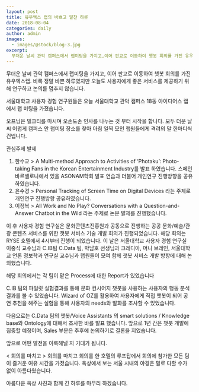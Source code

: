 ```yaml
---
layout: post
title: 유우엑스 랩의 바쁘고 알찬 하루
date: 2018-08-04
categories: daily
author: admin
images:
  - images/@stock/blog-3.jpg
excerpt:
  무더운 날씨 관악 캠퍼스에서 랩미팅을 가지고,이어 판교로 이동하여 챗봇 회의를 가진 유우엑스랩.비록 정말 바쁜 하루였지만 오늘도 사용자에게 좋은 서비스를 제공하기 위해 연구하고 논의를 멈추지 않습니다. 서울대학교 사용자 경험 연구원들은 오늘 서울대학교 관악 캠퍼스 18동 아이디어스 랩에서 랩 미팅을 가졌습니다.오프닝은 밀크티를 마시며 오손도손 인사를 나누는 것 부터 시작을 합니다. 모두 더운 날씨 어렵게 캠퍼스 안 랩미팅 장소를 찾아 아침 일찍 모인 랩원들에게 격려의 말 한마디씩 건넵니다.
---
```

무더운 날씨 관악 캠퍼스에서 랩미팅을 가지고, 
이어 판교로 이동하여 챗봇 회의를 가진 유우엑스랩.
비록 정말 바쁜 하루였지만 오늘도 사용자에게 좋은 서비스를 제공하기 위해 연구하고 논의를 멈추지 않습니다.

서울대학교 사용자 경험 연구원들은 오늘
서울대학교 관악 캠퍼스 18동 아이디어스 랩에서 랩 미팅을 가졌습니다.

오프닝은 밀크티를 마시며 오손도손 인사를 나누는 것 부터 시작을 합니다. 모두 더운 날씨 어렵게 캠퍼스 안 랩미팅 장소를 찾아 아침 일찍 모인 랩원들에게 격려의 말 한마디씩 건넵니다.


관심주제 발제
1.  한수교 > A Multi-method Approach to Activities of ‘Photaku’: Photo-taking Fans in the Korean Entertainment Industry를 발표 하였습니다. 스페인 바르셀로나에서 있을 ASONAM학회 발표 연습과 더불어 개인연구 진행방향을 공유하였습니다.
2.  윤수경 > Personal Tracking of Screen Time on Digital Devices 라는 주제로 개인연구 진행방향 공유하였습니다.
3.  이정복 > All Work and No Play? Conversations with a Question-and-Answer Chatbot in the Wild 라는 주제로 논문 발제를 진행했습니다.

이 후 사용자 경험 연구실은 문화콘텐츠진흥원과 공동으로 진행하는 공공 문화/예술/관광 콘텐츠 서비스를 위한 챗봇 서비스 기술 개발 회의가 진행되었습니다.
해당 회의는 RYSE 호텔에서 4시부터 진행이 되었습니다.
이 날은 서울대학교 사용자 경험 연구실 이중식 교수님과 C.IB팀 C.Data 팀, 박남호 선생님과 크레디아, 머니 브레인, 서울대학교 언론 정보학과 연구실 교수님과 랩원들이 모여 함께 챗봇 서비스 개발 방향에 대해 논의했습니다.

해당 회의에서는 각 팀이 맡은 Process에 대한 Report가 있었습니다

C.IB 팀의 파일럿 실험결과를 통해 문화 컨시어지 챗봇을 사용하는 사용자의 행동 분석 결과를 볼 수 있었습니다.
Wizard of OZ를 활용하여 사용자에게 직접 챗봇이 되어 공연 추천을 해주는 실험을 통해 사용자의 needs와 발화를 조사할 수 있었습니다.

다음으로는 C.Data 팀의 챗봇/Voice  Assistants 의 smart solutions / Knowledge base와 Ontology에 대해서 조사한 바를 발표 했습니다.
앞으로 1년 간은 챗봇 개발에 집중할 예정이며, Sales 부분은 추후에 논의하기로 결론을 지었습니다.

앞으로 어떤 발전을 이룩해낼 지 기대가 됩니다.


< 회의를 마치고 >
회의를 마치고 회의를 한 호텔의 루프탑에서 회의에 참가한 모든 팀이 즐거운 여유 시간을 가졌습니다.
옥상에서 보는 서울 시내의 야경은 말로 다할 수가 없이 아름다웠습니다.

아름다운 옥상 사진과 함께 긴 하루를 마무리 하겠습니다.